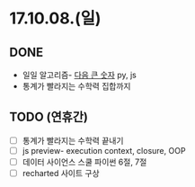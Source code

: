 # 17.10.08.(일)

## DONE

* 일일 알고리즘- [다음 큰 숫자](https://programmers.co.kr/learn/challenge_codes/170) py, js
* 통계가 빨라지는 수학력 집합까지

## TODO (연휴간)

* [ ] 통계가 빨라지는 수학력 끝내기
* [ ] js preview- execution context, closure, OOP
* [ ] 데이터 사이언스 스쿨 파이썬 6절, 7절
* [ ] recharted 사이트 구상